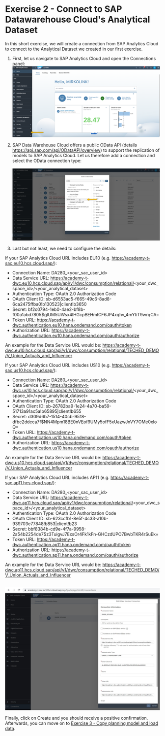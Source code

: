 # Exercise 2 - Connect to SAP Datawarehouse Cloud's Analytical Dataset

In this short exercise, we will create a connection from SAP Analytics Cloud to connect to the Analytical Dataset we created in our first exercise.

1. First, let us navigate to SAP Analytics Cloud and open the Connections panel: 
<br>![](/exercises/2_Connect_to_DWC/images/01_Connections.png)

2. SAP Data Warehouse Cloud offers a public OData API (details https://api.sap.com/api/ODataAPI/overview) to support the replication of models to SAP Analytics Cloud. Let us therefore add a connection and select the OData connection type:  
<br>![](/exercises/2_Connect_to_DWC/images/02_OData.png)

3. Last but not least, we need to configure the details:

If your SAP Analytics Cloud URL includes EU10 (e.g. https://academy-t-sac.eu10.hcs.cloud.sap/):
- Connection Name: DA280_<your_sac_user_id>
- Data Service URL: https://academy-t-dwc.eu10.hcs.cloud.sap/api/v1/dwc/consumption/relational/<your_dwc_space_id>/<your_analytical_dataset> 
- Authentication Type: OAuth 2.0 Authorization Code
- OAuth Client ID: sb-d6553ac5-f665-49c6-8ad8-6ca2475ffba0!b130523|client!b3650
- Secret: bf2c0794-1eb0-4ae2-bf8b-f00a1abd7805$glUM5UWsx4lHGcpBEHmICF6JP4xqhv_4mYtiT9wrqCA=
- Token URL: https://academy-t-dwc.authentication.eu10.hana.ondemand.com/oauth/token 
- Authorization URL: https://academy-t-dwc.authentication.eu10.hana.ondemand.com/oauth/authorize

An example for the Data Service URL would be: https://academy-t-dwc.eu10.hcs.cloud.sap/api/v1/dwc/consumption/relational/TECHED_DEMO/V_Union_Actuals_and_Influencer  

If your SAP Analytics Cloud URL includes US10 (e.g. https://academy-t-sac.us10.hcs.cloud.sap/):
- Connection Name: DA280_<your_sac_user_id>
- Data Service URL: https://academy-t-dwc.us10.hcs.cloud.sap/api/v1/dwc/consumption/relational/<your_dwc_space_id>/<your_analytical_dataset> 
- Authentication Type: OAuth 2.0 Authorization Code
- OAuth Client ID: sb-26782ba9-1e24-4a70-ba59-51713a91ac5a!b65895|client!b655
- Secret: d309d6b7-1514-40cb-9518-dfbc2ddcca7f$NN4Mpm18BE0nVEof9UMy5ofF5xUazwJnVY7OMe0xloQ=
- Token URL: https://academy-t-dwc.authentication.us10.hana.ondemand.com/oauth/token 
- Authorization URL: https://academy-t-dwc.authentication.us10.hana.ondemand.com/oauth/authorize

An example for the Data Service URL would be: https://academy-t-dwc.us10.hcs.cloud.sap/api/v1/dwc/consumption/relational/TECHED_DEMO/V_Union_Actuals_and_Influencer 

If your SAP Analytics Cloud URL includes AP11 (e.g. https://academy-t-sac.ap11.hcs.cloud.sap/):
- Connection Name: DA280_<your_sac_user_id>
- Data Service URL: https://academy-t-dwc.ap11.hcs.cloud.sap/api/v1/dwc/consumption/relational/<your_dwc_space_id>/<your_analytical_dataset> 
- Authentication Type: OAuth 2.0 Authorization Code
- OAuth Client ID: sb-623ccfb1-8e5f-4c33-a10b-939703e77848!b853|client!b23
- Secret: bbf8384b-cd9e-4f7a-9958-2a54b2254de7$z3TuigvJ7ExsOr4Fk1kFn-GHCzdUPO7BwbTKR4rSuEk=
- Token URL: https://academy-t-dwc.authentication.ap11.hana.ondemand.com/oauth/token 
- Authorization URL: https://academy-t-dwc.authentication.ap11.hana.ondemand.com/oauth/authorize

An example for the Data Service URL would be: https://academy-t-dwc.ap11.hcs.cloud.sap/api/v1/dwc/consumption/relational/TECHED_DEMO/V_Union_Actuals_and_Influencer 

<br>![](/exercises/2_Connect_to_DWC/images/03_Configuration.JPG)

Finally, click on Create and you should receive a positive confirmation. Afterwards, you can move on to [Exercise 3 - Copy planning model and load data](/exercises/3_Copy_Model_and_Import_Data/).
